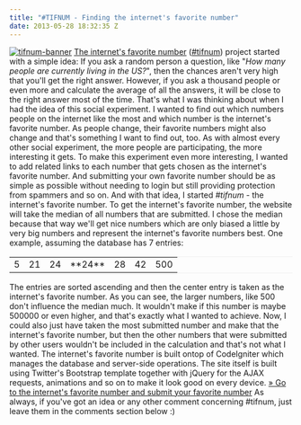 ```yaml
---
title: "#TIFNUM - Finding the internet's favorite number"
date: 2013-05-28 18:32:35 Z
---
```


[![tifnum-banner](https://leolabs.imgix.net/assets/2013/05/tifnum-banner.jpg?max-w=700)](http://tifnum.leolabs.org "Go to the internet's favorite number") [The internet's favorite number](http://tifnum.leolabs.org "Go to the internet's favorite number") ([#tifnum](https://twitter.com/search/realtime?q=%23tifnum&src=hash "#tifnum on Twitter")) project started with a simple idea: If you ask a random person a question, like "_How many people are currently living in the US?_", then the chances aren't very high that you'll get the right answer. However, if you ask a thousand people or even more and calculate the average of all the answers, it will be close to the right answer most of the time. That's what I was thinking about when I had the idea of this social experiment. I wanted to find out which numbers people on the internet like the most and which number is the internet's favorite number. As people change, their favorite numbers might also change and that's something I want to find out, too. As with almost every other social experiment, the more people are participating, the more interesting it gets. To make this experiment even more interesting, I wanted to add related links to each number that gets chosen as the internet's favorite number. And submitting your own favorite number should be as simple as possible without needing to login but still providing protection from spammers and so on. And with that idea, I started _#tifnum_ - the internet's favorite number. To get the internet's favorite number, the website will take the median of all numbers that are submitted. I chose the median because that way we'll get nice numbers which are only biased a little by very big numbers and represent the internet's favorite numbers best. One example, assuming the database has 7 entries:

<table id="median" style="border-top: 1px solid #efefef; border-bottom: 1px solid #efefef; table-layout: fixed;">

<tbody>

<tr>

<td>5</td>

<td>21</td>

<td>24</td>

<td>**24**</td>

<td>28</td>

<td>42</td>

<td>500</td>

</tr>

</tbody>

</table>

The entries are sorted ascending and then the center entry is taken as the internet's favorite number. As you can see, the larger numbers, like 500 don't influence the median much. It wouldn't make if this number is maybe 500000 or even higher, and that's exactly what I wanted to achieve. Now, I could also just have taken the most submitted number and make that the internet's favorite number, but then the other numbers that were submitted by other users wouldn't be included in the calculation and that's not what I wanted. The internet's favorite number is built ontop of CodeIgniter which manages the database and server-side operations. The site itself is built using Twitter's Bootstrap template together with jQuery for the AJAX requests, animations and so on to make it look good on every device. [» Go to the internet's favorite number and submit your favorite number](http://tifnum.leolabs.org "Go to the internet's favorite number") As always, if you've got an idea or any other comment concerning #tifnum, just leave them in the comments section below :)